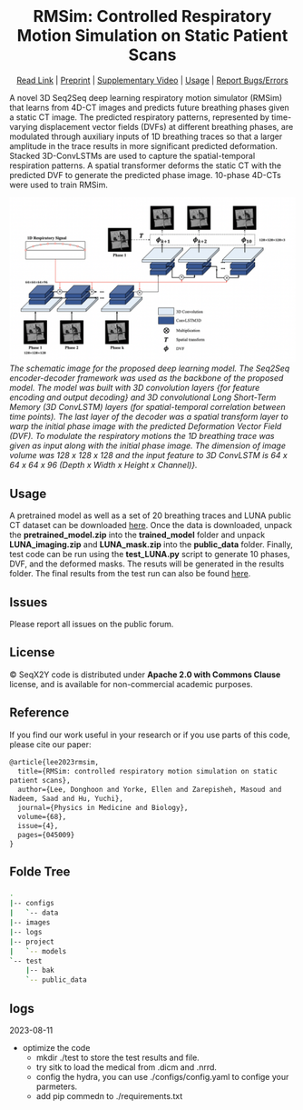 <!-- PROJECT LOGO -->
<br />
<p align="center">
    <h1 align="center"><strong>RMSim: Controlled Respiratory Motion Simulation on Static Patient Scans</strong></h1>
    <p align="center">
    <a href="https://doi.org/10.1088/1361-6560/acb484">Read Link</a> |
    <a href="https://arxiv.org/pdf/2301.11422.pdf">Preprint</a> |
    <a href="https://youtu.be/xIx8B_Q_R9o">Supplementary Video</a> |
    <a href="#usage">Usage</a> |
    <a href="https://github.com/nadeemlab/SeqX2Y/issues">Report Bugs/Errors</a>
  </p>
</p>

A novel 3D Seq2Seq deep learning respiratory motion simulator (RMSim) that learns from 4D-CT images and predicts future breathing phases given
a static CT image. The predicted respiratory patterns, represented by time-varying displacement vector fields (DVFs) at different breathing phases, are modulated through
auxiliary inputs of 1D breathing traces so that a larger amplitude in the trace results in more significant predicted deformation. Stacked 3D-ConvLSTMs are used to capture
the spatial-temporal respiration patterns. A spatial transformer deforms the static CT with the predicted DVF to generate the predicted phase image. 10-phase 4D-CTs were used to train RMSim. 

![workflow](./images/model_new_figure.PNG)*The schematic image for the proposed deep learning model. The Seq2Seq encoder-decoder framework was used as the backbone of the proposed model.  The model was built with 3D convolution layers {for feature encoding and output decoding} and 3D convolutional Long Short-Term Memory (3D ConvLSTM) layers (for spatial-temporal correlation between time points). The last layer of the decoder was a spatial transform layer to warp the initial phase image with the predicted Deformation Vector Field (DVF). To modulate the respiratory motions the 1D breathing trace was given as input along with the initial phase image. The dimension of image volume was 128 x 128 x 128 and the input feature to 3D ConvLSTM is 64 x 64 x 64 x 96 (Depth x Width x Height x Channel)}.*

## Usage
A pretrained model as well as a set of 20 breathing traces and LUNA public CT dataset can be downloaded [here](https://zenodo.org/record/7730879). Once the data is downloaded, unpack the **pretrained_model.zip** into the **trained_model** folder and unpack **LUNA_imaging.zip** and **LUNA_mask.zip** into the **public_data** folder. Finally, test code can be run using the **test_LUNA.py** script to generate 10 phases, DVF, and the deformed masks. The resuts will be generated in the results folder. The final results from the test run can also be found [here](https://zenodo.org/record/7730879). 

## Issues
Please report all issues on the public forum.


## License
© SeqX2Y code is distributed under **Apache 2.0 with Commons Clause** license, and is available for non-commercial academic purposes. 


## Reference
If you find our work useful in your research or if you use parts of this code, please cite our paper:
```
@article{lee2023rmsim,
  title={RMSim: controlled respiratory motion simulation on static patient scans},
  author={Lee, Donghoon and Yorke, Ellen and Zarepisheh, Masoud and Nadeem, Saad and Hu, Yuchi},
  journal={Physics in Medicine and Biology},
  volume={68},
  issue={4},
  pages={045009}
}
```

## Folde Tree 
``` bash
.
|-- configs
|   `-- data
|-- images
|-- logs
|-- project
|   `-- models
`-- test
    |-- bak
    `-- public_data

```
## logs

2023-08-11
- optimize the code 
  - mkdir ./test to store the test results and file.
  - try sitk to load the medical from .dicm and .nrrd.
  - config the hydra, you can use ./configs/config.yaml to confige your parmeters.
  - add pip commedn to ./requirements.txt
